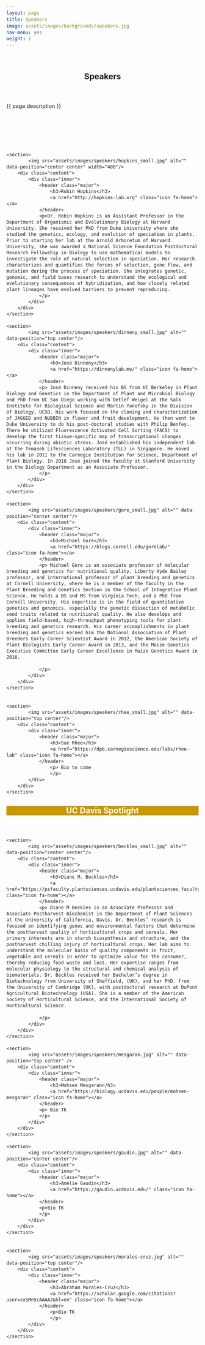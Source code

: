 ```yaml
---
layout: page
title: Speakers
image: assets/images/backgrounds/speakers.jpg
nav-menu: yes
weight: 1
---
```


<!-- Banner -->
<!-- Note: The "styleN" class below should match that of the header element. -->
<section id="banner" class="style2">
	<div class="inner">
		<span class="image">
			<img src="{{ site.baseurl }}/{{ page.image }}" alt="" />
		</span>
		<header class="major">
			<h1>Speakers</h1>
		</header>
		<div class="content">
			<p>{{ page.description }}</p>
		</div>
	</div>
</section>

<!-- Main -->
<div id="main">

<!-- One -->
<section id="one">
	<div class="inner">
		<header class="major">
        <h1 style="color:#ffffff;"> Keynote Speakers</h1>
		</header>
	</div>
</section>

<!-- Two -->

<section id="two" class="spotlights">

	<section>
            <img src="assets/images/speakers/hopkins_small.jpg" alt="" data-position="center center" width="400"/>
		<div class="content">
			<div class="inner">
				<header class="major">
					<h3>Robin Hopkins</h3>
                    <a href="http://hopkins-lab.org" class="icon fa-home"></a>
				</header>
				<p>Dr. Robin Hopkins is an Assistant Professor in the Department of Organismic and Evolutionary Biology at Harvard University. She received her PhD from Duke University where she studied the genetics, ecology, and evolution of speciation in plants.  Prior to starting her lab at the Arnold Arboretum of Harvard University, she was awarded a National Science Foundation Postdoctoral Research Fellowship in Biology to use mathematical models to investigate the role of natural selection in speciation. Her research characterizes and quantifies the forces of selection, gene flow, and mutation during the process of speciation. She integrates genetic, genomic, and field bases research to understand the ecological and evolutionary consequences of hybridization, and how closely related plant lineages have evolved barriers to prevent reproducing.
				</p>
			</div>
		</div>
	</section>

	<section>
			<img src="assets/images/speakers/dinneny_small.jpg" alt="" data-position="top center"/>
		<div class="content">
			<div class="inner">
				<header class="major">
					<h3>José Dinneny</h3>
                    <a href="https://dinnenylab.me/" class="icon fa-home"></a>
				</header>
				<p> José Dinneny received his BS from UC Berkeley in Plant Biology and Genetics in the Department of Plant and Microbial Biology and PhD from UC San Diego working with Detlef Weigel at the Salk Institute for Biological Science and Martin Yanofsky in the Division of Biology, UCSD. His work focused on the cloning and characterization of JAGGED and NUBBIN in flower and fruit development. He then went to Duke University to do his post-doctoral studies with Philip Benfey. There he utilized Fluorescence Activated Cell Sorting (FACS) to develop the first tissue-specific map of transcriptional changes occurring during abiotic stress. José established his independent lab at the Temasek Lifesciences Laboratory (TLL) in Singapore. He moved his lab in 2011 to the Carnegie Institution for Science, Department of Plant Biology. In 2018 José joined the faculty at Stanford University in the Biology Department as an Associate Professor.
				</p>
			</div>
		</div>
	</section>

    <section>
            <img src="assets/images/speakers/gore_small.jpg" alt="" data-position="center center"/>
        <div class="content">
            <div class="inner">
                <header class="major">
                    <h3>Michael Gore</h3>
                    <a href="https://blogs.cornell.edu/gorelab/" class="icon fa-home"></a>
                </header>
                <p> Michael Gore is an associate professor of molecular breeding and genetics for nutritional quality, Liberty Hyde Bailey professor, and international professor of plant breeding and genetics at Cornell University, where he is a member of the faculty in the Plant Breeding and Genetics Section in the School of Integrative Plant Science. He holds a BS and MS from Virginia Tech, and a PhD from Cornell University. His expertise is in the field of quantitative genetics and genomics, especially the genetic dissection of metabolic seed traits related to nutritional quality. He also develops and applies field-based, high-throughput phenotyping tools for plant breeding and genetics research. His career accomplishments in plant breeding and genetics earned him the National Association of Plant Breeders Early Career Scientist Award in 2012, the American Society of Plant Biologists Early Career Award in 2013, and the Maize Genetics Executive Committee Early Career Excellence in Maize Genetics Award in 2016.

                </p>
            </div>
        </div>
    </section>


    <section>
            <img src="assets/images/speakers/rhee_small.jpg" alt="" data-position="top center"/>
        <div class="content">
            <div class="inner">
                <header class="major">
                    <h3>Sue Rhee</h3>
                    <a href="https://dpb.carnegiescience.edu/labs/rhee-lab" class="icon fa-home"></a>
                </header>
                    <p> Bio to come
                    </p>
            </div>
        </div>
    </section>

</section>

<!-- Three -->
<section id="three" style="background-color:#c99700;>
	<div class="inner">
		<header class="major">
        <h1 style="color:#ffffff;"> UC Davis Spotlight</h1>
		</header>
	</div>
</section>

<!-- Four -->

<section id="four" class="spotlights">

	<section>
            <img src="assets/images/speakers/beckles_small.jpg" alt="" data-position="center center"/>
		<div class="content">
			<div class="inner">
				<header class="major">
					<h3>Diane M. Beckles</h3>
                    <a href="https://psfaculty.plantsciences.ucdavis.edu/plantsciences_faculty/beckles/index.html" class="icon fa-home"></a>
				</header>
				<p> Diane M Beckles is an Associate Professor and Associate Postharvest Biochemist in the Department of Plant Sciences at the University of California, Davis. Dr. Beckles’ research is focused on identifying genes and environmental factors that determine the postharvest quality of horticultural crops and cereals. Her primary interests are in starch biosynthesis and structure, and the postharvest chilling injury of horticultural crops. Her lab aims to understand the molecular basis of quality components in fruit, vegetable and cereals in order to optimize value for the consumer, thereby reducing food waste and lost. Her expertise ranges from molecular physiology to the structural and chemical analysis of biomaterials. Dr. Beckles received her Bachelor’s degree in Biotechnology from University of Sheffield, (UK), and her PhD. from the University of Cambridge (UK), with postdoctoral research at DuPont Agricultural Biotechnology (USA). She is a member of the American Society of Horticultural Science, and the International Society of Horticultural Science.

				</p>
			</div>
		</div>
	</section>

	<section>
			<img src="assets/images/speakers/mesgaran.jpg" alt="" data-position="top center" />
		<div class="content">
			<div class="inner">
				<header class="major">
					<h3>Mohsen Mesgaran</h3>
                    <a href="https://biology.ucdavis.edu/people/mohsen-mesgaran" class="icon fa-home"></a>
				</header>
				<p> Bio TK
				</p>
			</div>
		</div>
	</section>

    <section>
            <img src="assets/images/speakers/gaudin.jpg" alt="" data-position="center center"/>
        <div class="content">
            <div class="inner">
                <header class="major">
                    <h3>Amélie Gaudin</h3>
                    <a href="https://gaudin.ucdavis.edu/" class="icon fa-home"></a>
                </header>
                <p>Bio TK
                </p>
            </div>
        </div>
    </section>


    <section>
            <img src="assets/images/speakers/morales-cruz.jpg" alt="" data-position="top center"/>
        <div class="content">
            <div class="inner">
                <header class="major">
                    <h3>Abraham Morales-Cruz</h3>
                    <a href="https://scholar.google.com/citations?user=sxSMn5cAAAAJ&hl=en" class="icon fa-home"></a>
                </header>
                    <p>Bio TK
                    </p>
            </div>
        </div>
    </section>
</section>

</div>
